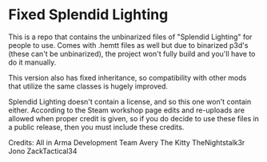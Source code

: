 # Fixed Splendid Lighting
This is a repo that contains the unbinarized files of "Splendid Lighting" for people to use. Comes with .hemtt files as well but due to binarized p3d's (these can't be unbinarized), the project won't fully build and you'll have to do it manually.

This version also has fixed inheritance, so compatibility with other mods that utilize the same classes is hugely improved.

Splendid Lighting doesn't contain a license, and so this one won't contain either. According to the Steam workshop page edits and re-uploads are allowed when proper credit is given, so if you do decide to use these files in a public release, then you must include these credits.

Credits:
All in Arma Development Team
Avery The Kitty
TheNightstalk3r
Jono
ZackTactical34
